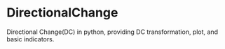 # DirectionalChange
Directional Change(DC) in python, providing DC transformation, plot, and basic indicators.
